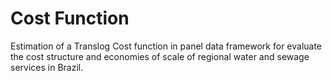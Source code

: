 # Cost Function

Estimation of a Translog Cost function in panel data framework for evaluate the cost structure and economies of scale of regional water and sewage services in Brazil.
